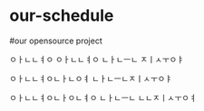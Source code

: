 # our-schedule

#our opensource project


ㅇㅏㄴㄴㅕㅇ ㅇㅏㄴㄴㅕㅇ ㄴㅏㄴㅡㄴ ㅈㅣㅅㅜㅇㅑ


ㅇㅏㄴㄴㅕㅇㄴㅏㄴㅇㅕ ㄴㅏㄴㅡㄴㅈㅣㅅㅜㅇㅑ



ㅇㅏㄴㄴㅕㅇㄴㅏㅇㄴㅕㅇ ㄴㅏㄴㅡㄴ ㄴㄴㅈㅣㅅㅜㅇㅕ
